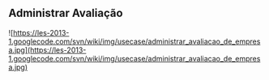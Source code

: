 ## Administrar Avaliação ##

![https://les-2013-1.googlecode.com/svn/wiki/img/usecase/administrar_avaliacao_de_empresa.jpg](https://les-2013-1.googlecode.com/svn/wiki/img/usecase/administrar_avaliacao_de_empresa.jpg)
